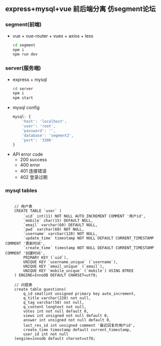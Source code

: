 ## express+mysql+vue 前后端分离 仿segment论坛

### segment(前端)
- vue + vue-router + vuex + axios + less   
	```bash
    cd segment  
    npm i
    npm run dev

	```		


### server(服务端)
- express + mysql
	```bash
    cd server
    npm i
    npm start

	```
- mysql config
	```js
	mysql: {
        'host': 'localhost',
        'user': 'root',
        'password': '',
        'database': 'segment2',
        'port': '3306'
    }
	```	
- API error code
    - 200 success
    - 400 error  
    - 401 连接错误  
    - 402 登录过期



### mysql tables
```mysql

    // 用户表
    CREATE TABLE `user` (
        `uid` int(11) NOT NULL AUTO_INCREMENT COMMENT '用户id',
        `mobile` char(15) DEFAULT NULL,
        `email` varchar(60) DEFAULT NULL,
        `pwd` varchar(60) NOT NULL,
        `username` varchar(120) NOT NULL,
        `update_time` timestamp NOT NULL DEFAULT CURRENT_TIMESTAMP COMMENT '更新时间',
        `create_time` timestamp NOT NULL DEFAULT CURRENT_TIMESTAMP COMMENT '创建时间',
        PRIMARY KEY (`uid`),
        UNIQUE KEY `username_unique` (`username`),
        UNIQUE KEY `email_unique` (`email`),
        UNIQUE KEY `mobile_unique` (`mobile`) USING BTREE
    ) ENGINE=InnoDB DEFAULT CHARSET=utf8;

    // 问题表
    create table questions(
        q_id smallint unsigned primary key auto_increment,
        q_title varchar(220) not null,
        q_tag varchar(50) not null,
        q_content longtext not null,
        votes int not null default 0,
        views int unsigned not null default 0,
        answer int unsigned not null default 0,
        last_res_id int unsigned comment '最近回复的用户id',
        create_time timestamp default current_timestamp,
        user_id int not null
    )engine=innodb default charset=utf8;
   
```
